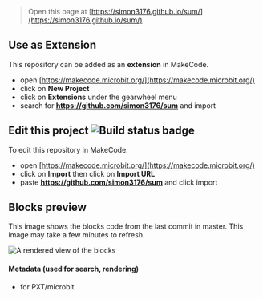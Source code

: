 
> Open this page at [https://simon3176.github.io/sum/](https://simon3176.github.io/sum/)

## Use as Extension

This repository can be added as an **extension** in MakeCode.

* open [https://makecode.microbit.org/](https://makecode.microbit.org/)
* click on **New Project**
* click on **Extensions** under the gearwheel menu
* search for **https://github.com/simon3176/sum** and import

## Edit this project ![Build status badge](https://github.com/simon3176/sum/workflows/MakeCode/badge.svg)

To edit this repository in MakeCode.

* open [https://makecode.microbit.org/](https://makecode.microbit.org/)
* click on **Import** then click on **Import URL**
* paste **https://github.com/simon3176/sum** and click import

## Blocks preview

This image shows the blocks code from the last commit in master.
This image may take a few minutes to refresh.

![A rendered view of the blocks](https://github.com/simon3176/sum/raw/master/.github/makecode/blocks.png)

#### Metadata (used for search, rendering)

* for PXT/microbit
<script src="https://makecode.com/gh-pages-embed.js"></script><script>makeCodeRender("{{ site.makecode.home_url }}", "{{ site.github.owner_name }}/{{ site.github.repository_name }}");</script>

